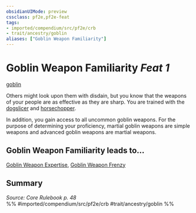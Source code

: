 ```yaml
---
obsidianUIMode: preview
cssclass: pf2e,pf2e-feat
tags:
- imported/compendium/src/pf2e/crb
- trait/ancestry/goblin
aliases: ["Goblin Weapon Familiarity"]
---
```

# Goblin Weapon Familiarity  *Feat 1*  
[goblin](goblin.md)  


Others might look upon them with disdain, but you know that the weapons of your people are as effective as they are sharp. You are trained with the [dogslicer](../equipment/items/dogslicer.md) and [horsechopper](../equipment/items/horsechopper.md).

In addition, you gain access to all uncommon goblin weapons. For the purpose of determining your proficiency, martial goblin weapons are simple weapons and advanced goblin weapons are martial weapons.

## Goblin Weapon Familiarity leads to...

[Goblin Weapon Expertise](goblin-weapon-expertise.md), [Goblin Weapon Frenzy](goblin-weapon-frenzy.md)

## Summary

*Source: Core Rulebook p. 48*  
%% #imported/compendium/src/pf2e/crb #trait/ancestry/goblin %%